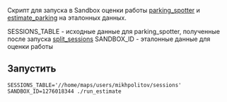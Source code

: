 Скрипт для запуска в Sandbox оценки работы [parking_spotter](https://a.yandex-team.ru/arc/trunk/arcadia/maps/automotive/parking/lib/track_spotter) и [estimate_parking](https://a.yandex-team.ru/arc/trunk/arcadia/maps/automotive/parking/tools/qa/estimate_parking) на эталонных данных.

SESSIONS_TABLE - исходные данные для parking_spotter, полученные после запуска [split_sessions](https://a.yandex-team.ru/arc/trunk/arcadia/maps/automotive/parking/tools/qa/split_sessions)
SANDBOX_ID - эталонные данные для оценки работы

## Запустить

```
SESSIONS_TABLE='//home/maps/users/mikhpolitov/sessions' SANDBOX_ID=1276018344 ./run_estimate
```
